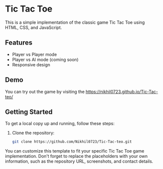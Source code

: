 # Tic Tac Toe

This is a simple implementation of the classic game Tic Tac Toe using HTML, CSS, and JavaScript.

## Features

- Player vs Player mode
- Player vs AI mode (coming soon)
- Responsive design

## Demo

You can try out the game by visiting the https://nikhil0723.github.io/Tic-Tac-teo/

## Getting Started

To get a local copy up and running, follow these steps:

1. Clone the repository:

   ```sh
   git clone https://github.com/Nikhil0723/Tic-Tac-teo.git
   
You can customize this template to fit your specific Tic Tac Toe game implementation. Don't forget to replace the placeholders with your own information, such as the repository URL, screenshots, and contact details.
